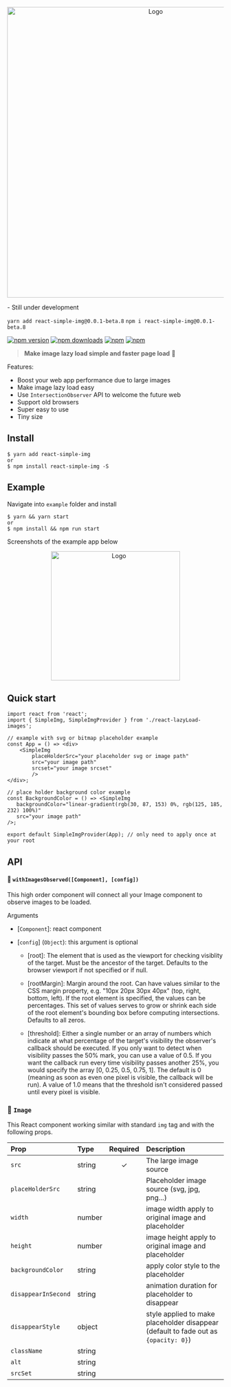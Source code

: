 <p align="center">
    <img width="675" src="https://raw.githubusercontent.com/bluebill1049/react-simple-img/master/example/src/logo.jpg" alt="Logo" />
</p>
- Still under development

`yarn add react-simple-img@0.0.1-beta.8`
`npm i react-simple-img@0.0.1-beta.8`

[![npm version](https://img.shields.io/npm/v/react-simple-img.svg?style=flat-square)](https://www.npmjs.com/package/react-simple-img) [![npm downloads](https://img.shields.io/npm/dm/react-simple-img.svg?style=flat-square)](https://www.npmjs.com/package/react-simple-img) [![npm](https://img.shields.io/npm/dt/react-simple-img.svg?style=flat-square)](https://www.npmjs.com/package/react-simple-img) [![npm](https://img.shields.io/npm/l/react-simple-img.svg?style=flat-square)](https://www.npmjs.com/package/react-lazyload-image)

> **Make image lazy load simple and faster page load** :clap:

Features:

 - Boost your web app performance due to large images
 - Make image lazy load easy
 - Use `IntersectionObserver` API to welcome the future web
 - Support old browsers
 - Super easy to use
 - Tiny size

## Install

    $ yarn add react-simple-img
    or
    $ npm install react-simple-img -S

## Example

Navigate into `example` folder and install

    $ yarn && yarn start
    or
    $ npm install && npm run start

Screenshots of the example app below

<p align="center">
    <img width="300" src="https://raw.githubusercontent.com/bluebill1049/react-simple-img/feature/include-example-gif/example/src/example.gif" alt="Logo" />
</p>

## Quick start
    import react from 'react';
    import { SimpleImg, SimpleImgProvider } from './react-lazyLoad-images';

    // example with svg or bitmap placeholder example
    const App = () => <div>
        <SimpleImg
            placeHolderSrc="your placeholder svg or image path"
            src="your image path"
            srcset="your image srcset"
            />
    </div>;

    // place holder background color example
    const BackgroundColor = () => <SimpleImg
       backgroundColor="linear-gradient(rgb(30, 87, 153) 0%, rgb(125, 185, 232) 100%)"
       src="your image path"
    />;

    export default SimpleImgProvider(App); // only need to apply once at your root

## API

#### 🔗 `withImagesObserved([Component], [config])`

This high order component will connect all your Image component to observe images to be loaded.

Arguments

 - [`Component`]: react component

 - [`config`] (`Object`): this argument is optional


	 - [root]: The element that is used as the viewport for checking
	   visiblity of the target. Must be the ancestor of the target. Defaults
	   to the browser viewport if not specified or if null.

	 - [rootMargin]: Margin around the root. Can have values similar to the
	   CSS margin property, e.g. "10px 20px 30px 40px" (top, right, bottom,
	   left). If the root element is specified, the values can be
	   percentages. This set of values serves to grow or shrink each side of
	   the root element's bounding box before computing intersections.
	   Defaults to all zeros.

	 - [threshold]: Either a single number or an array of numbers which
	   indicate at what percentage of the target's visibility the observer's
	   callback should be executed. If you only want to detect when
	   visibility passes the 50% mark, you can use a value of 0.5. If you
	   want the callback run every time visibility passes another 25%, you
	   would specify the array [0, 0.25, 0.5, 0.75, 1]. The default is 0
	   (meaning as soon as even one pixel is visible, the callback will be
	   run). A value of 1.0 means that the threshold isn't considered passed
	   until every pixel is visible.

### 🔗 `Image`

This React component working similar with standard `img` tag and with the following props.

| Prop | Type | Required | Description |
| :--- | :--- | :---: | :--- |
| `src` | string | ✓ | The large image source |
| `placeHolderSrc` | string |  | Placeholder image source (svg, jpg, png...) |
| `width` | number |  | image width apply to original image and placeholder |
| `height` | number |  | image height apply to original image and placeholder |
| `backgroundColor` | string |  | apply color style to the placeholder  |
| `disappearInSecond` | string |  | animation duration for placeholder to disappear  |
| `disappearStyle` | object |  | style applied to make placeholder disappear (default to fade out as `{opacity: 0}`)  |
| `className` | string |  |  |
| `alt` | string |  | |
| `srcSet` | string |  | |